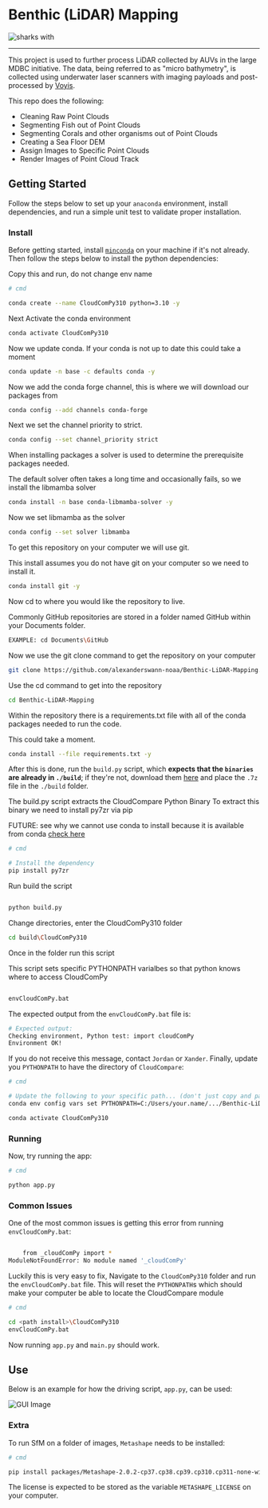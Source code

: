 # Benthic (LiDAR) Mapping

![sharks with](./figures/sharknado.webp)

---

This project is used to further process LiDAR collected by AUVs in the large MDBC initiative. The data, being referred 
to as "micro bathymetry", is collected using underwater laser scanners with imaging payloads and post-processed by 
[Voyis](https://voyis.com/).

This repo does the following:
- Cleaning Raw Point Clouds
- Segmenting Fish out of Point Clouds
- Segmenting Corals and other organisms out of Point Clouds
- Creating a Sea Floor DEM
- Assign Images to Specific Point Clouds
- Render Images of Point Cloud Track

## Getting Started

Follow the steps below to set up your `anaconda` environment, install dependencies, and run a simple unit test to
validate proper installation.

### Install

Before getting started, install [`minconda`](https://docs.anaconda.com/miniconda/) on your machine if it's not already. 
Then follow the steps below to install the python dependencies:


 Copy this and run, do not change env name
```bash
# cmd

conda create --name CloudComPy310 python=3.10 -y
```

Next Activate the conda environment
```bash
conda activate CloudComPy310
```

Now we update conda. If your conda is not up to date this could take a moment
```bash
conda update -n base -c defaults conda -y
```
Now we add the conda forge channel, this is where we will download our packages from
```bash
conda config --add channels conda-forge
```

Next we set the channel priority to strict.
```bash
conda config --set channel_priority strict
```

When installing packages a solver is used to determine the prerequisite packages needed.

The default solver often takes a long time and occasionally fails, so we install the libmamba solver
```bash
conda install -n base conda-libmamba-solver -y
```

Now we set libmamba as the solver
```bash
conda config --set solver libmamba
```

To get this repository on your computer we will use git.

This install assumes you do not have git on your computer so we need to install it.
```bash
conda install git -y
```

Now cd to where you would like the repository to live.

Commonly GitHub repositories are stored in a folder named GitHub within your Documents folder.

```bash
EXAMPLE: cd Documents\GitHub
```


Now we use the git clone command to get the repository on your computer
```bash
git clone https://github.com/alexanderswann-noaa/Benthic-LiDAR-Mapping.git
```

Use the cd command to get into the repository
```bash
cd Benthic-LiDAR-Mapping
```

Within the repository there is a requirements.txt file with all of the conda packages needed to run the code.

This could take a moment.
```bash
conda install --file requirements.txt -y
```

After this is done, run the `build.py` script, which **expects that the `binaries` are already in `./build`**; if 
they're not, download them [here](https://www.simulation.openfields.fr/index.php/cloudcompy-downloads/3-cloudcompy-binaries/5-windows-cloudcompy-binaries/106-cloudcompy310-20240613) and place the `.7z` file in the `./build` folder.


The build.py script extracts the CloudCompare Python Binary
To extract this binary we need to install py7zr via pip

FUTURE: see why we cannot use conda to install because it is available from conda [check here](https://github.com/miurahr/py7zr)
```bash
# cmd

# Install the dependency 
pip install py7zr
```
Run build the script
```bash

python build.py
```
Change directories, enter the CloudComPy310 folder
```bash 
cd build\CloudComPy310
```
Once in the folder run this script

This script sets specific PYTHONPATH varialbes so that python knows where to access CloudComPy
```bash

envCloudComPy.bat
```

The expected output from the `envCloudComPy.bat` file is:
```bash
# Expected output:
Checking environment, Python test: import cloudComPy
Environment OK!
```

If you do not receive this message, contact `Jordan` or `Xander`. Finally, update you `PYTHONPATH` to have the directory 
of `CloudCompare`:

```bash
# cmd

# Update the following to your specific path... (don't just copy and paste)
conda env config vars set PYTHONPATH=C:/Users/your.name/.../Benthic-LiDAR-Mapping/build/CloudComPy310/CloudCompare
```
```bash
conda activate CloudComPy310
```

### Running

Now, try running the app:

```bash
# cmd

python app.py
```

### Common Issues

One of the most common issues is getting this error from running `envCloudComPy.bat`:

```bash

    from _cloudComPy import *
ModuleNotFoundError: No module named '_cloudComPy'
```

Luckily this is very easy to fix, Navigate to the `CloudComPy310` folder and run the `envCloudComPy.bat` file. This will 
reset the `PYTHONPATH`s which should make your computer be able to locate the CloudCompare module

```bash
# cmd

cd <path install>\CloudComPy310
envCloudComPy.bat
```
Now running `app.py` and `main.py` should work.

## Use

Below is an example for how the driving script, `app.py`, can be used:

![GUI Image](./figures/gui_pic.PNG)

### Extra

To run SfM on a folder of images, `Metashape` needs to be installed:

```bash
# cmd

pip install packages/Metashape-2.0.2-cp37.cp38.cp39.cp310.cp311-none-win_amd64.whl
```

The license is expected to be stored as the variable `METASHAPE_LICENSE` on your computer.
